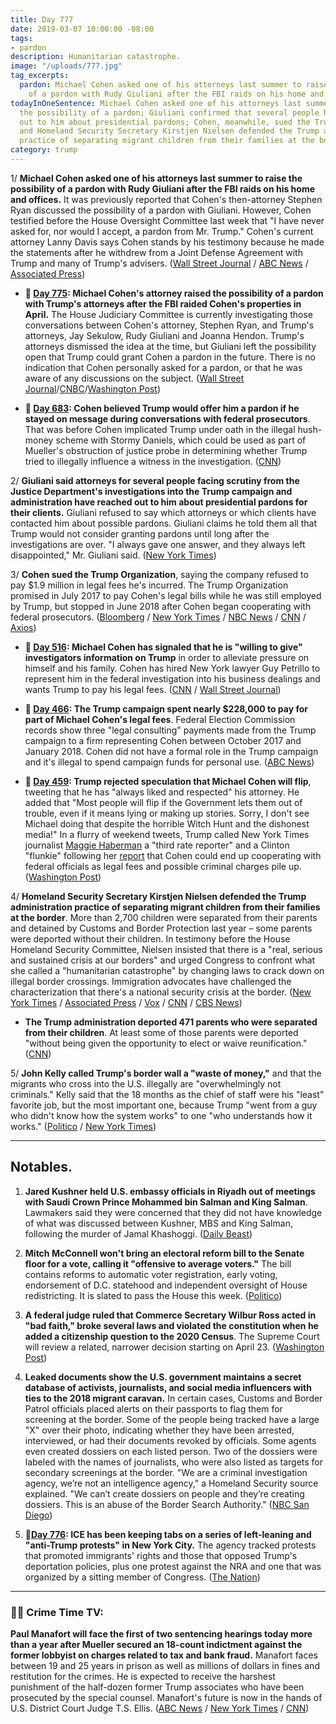 ```yaml
---
title: Day 777
date: 2019-03-07 10:00:00 -08:00
tags:
- pardon
description: Humanitarian catastrophe.
image: "/uploads/777.jpg"
tag_excerpts:
  pardon: Michael Cohen asked one of his attorneys last summer to raise the possibility
    of a pardon with Rudy Giuliani after the FBI raids on his home and offices.
todayInOneSentence: Michael Cohen asked one of his attorneys last summer to raise
  the possibility of a pardon; Giuliani confirmed that several people have reached
  out to him about presidential pardons; Cohen, meanwhile, sued the Trump Organization;
  and Homeland Security Secretary Kirstjen Nielsen defended the Trump administration
  practice of separating migrant children from their families at the border.
category: trump
---
```


1/ **Michael Cohen asked one of his attorneys last summer to raise the possibility of a pardon with Rudy Giuliani after the FBI raids on his home and offices.** It was previously reported that Cohen's then-attorney Stephen Ryan discussed the possibility of a pardon with Giuliani. However, Cohen testified before the House Oversight Committee last week that "I have never asked for, nor would I accept, a pardon from Mr. Trump." Cohen's current attorney Lanny Davis says Cohen stands by his testimony because he made the statements after he withdrew from a Joint Defense Agreement with Trump and many of Trump's advisers. ([Wall Street Journal](https://www.wsj.com/articles/attorney-says-cohen-directed-his-lawyer-to-seek-trump-pardon-contradicting-testimony-11551931412) / [ABC News](https://abcnews.go.com/Politics/michael-cohen-asked-lawyer-inquire-pardon-insists-lie/story?id=61527322) / [Associated Press](https://apnews.com/ddf70cc5587f4cd59c6f89cd7622db1d))

* **📌 [Day 775](https://whatthefuckjusthappenedtoday.com/2019/03/05/day-775/#7-michael-cohens-attorney-raised-the): Michael Cohen's attorney raised the possibility of a pardon with Trump's attorneys after the FBI raided Cohen's properties in April.** The House Judiciary Committee is currently investigating those conversations between Cohen's attorney, Stephen Ryan, and Trump's attorneys, Jay Sekulow, Rudy Giuliani and Joanna Hendon. Trump's attorneys dismissed the idea at the time, but Giuliani left the possibility open that Trump could grant Cohen a pardon in the future. There is no indication that Cohen personally asked for a pardon, or that he was aware of any discussions on the subject. ([Wall Street Journal](http://www.wsj.com/articles/lawyer-for-cohen-approached-trump-attorneys-about-pardon-11551753372)/[CNBC](https://www.cnbc.com/2019/03/05/michael-cohens-attorney-approached-trumps-lawyers-about-a-pardon-wsj.html)/[Washington Post](https://www.washingtonpost.com/world/national-security/lawmakers-exploring-possible-pardon-talks-involving-michael-cohen/2019/03/02/35dfd94e-3b88-11e9-aaae-69364b2ed137_story.html))

* **📌 [Day 683](https://whatthefuckjusthappenedtoday.com/2018/12/03/day-683/#cohen-believed-trump-would-offer-him): Cohen believed Trump would offer him a pardon if he stayed on message during conversations with federal prosecutors**. That was before Cohen implicated Trump under oath in the illegal hush-money scheme with Stormy Daniels, which could be used as part of Mueller's obstruction of justice probe in determining whether Trump tried to illegally influence a witness in the investigation. ([CNN](https://www.cnn.com/2018/11/30/politics/michael-cohen-pardon-expectation-donald-trump/index.html))

2/ **Giuliani said attorneys for several people facing scrutiny from the Justice Department's investigations into the Trump campaign and administration have reached out to him about presidential pardons for their clients.** Giuliani refused to say which attorneys or which clients have contacted him about possible pardons. Giuliani claims he told them all that Trump would not consider granting pardons until long after the investigations are over. "I always gave one answer, and they always left disappointed," Mr. Giuliani said. ([New York Times](https://www.nytimes.com/2019/03/06/us/politics/giuliani-trump-pardons.html))

3/ **Cohen sued the Trump Organization**, saying the company refused to pay $1.9 million in legal fees he's incurred. The Trump Organization promised in July 2017 to pay Cohen's legal bills while he was still employed by Trump, but stopped in June 2018 after Cohen began cooperating with federal prosecutors. ([Bloomberg](https://www.bloomberg.com/news/articles/2019-03-07/michael-cohen-sues-trump-organization-in-new-york-court) / [New York Times](https://www.nytimes.com/2019/03/07/nyregion/michael-cohen-trump-lawsuit.html) / [NBC News](https://www.nbcnews.com/news/us-news/michael-cohen-sues-trump-organization-over-unpaid-legal-bills-n980631) / [CNN](https://www.cnn.com/2019/03/07/politics/michael-cohen-sues-the-trump-organization/index.html) / [Axios](https://www.axios.com/michael-cohen-sues-trump-organization-6abb22b4-9e1d-456b-aa4b-ffc47dddfbe0.html))

* **📌 [Day 516](https://whatthefuckjusthappenedtoday.com/2018/06/19/day-516/#1-michael-cohen-has-signaled-that-he): Michael Cohen has signaled that he is "willing to give" investigators information on Trump** in order to alleviate pressure on himself and his family. Cohen has hired New York lawyer Guy Petrillo to represent him in the federal investigation into his business dealings and wants Trump to pay his legal fees. ([CNN](https://www.cnn.com/2018/06/19/politics/michael-cohen-criminal-lawyer-guy-petrillo/index.html) / [Wall Street Journal](https://www.wsj.com/articles/michael-cohen-wants-trump-to-pay-his-legal-fees-1529447136))

* **📌 [Day 466](https://whatthefuckjusthappenedtoday.com/2018/04/30/day-466/#2-the-trump-campaign-spent-nearly-22): The Trump campaign spent nearly $228,000 to pay for part of Michael Cohen's legal fees**. Federal Election Commission records show three "legal consulting" payments made from the Trump campaign to a firm representing Cohen between October 2017 and January 2018. Cohen did not have a formal role in the Trump campaign and it's illegal to spend campaign funds for personal use. ([ABC News](http://abcnews.go.com/Politics/trump-campaign-paid-portions-michael-cohens-legal-fees/story?id=54831269))

* **📌 [Day 459](https://whatthefuckjusthappenedtoday.com/2018/04/23/day-459/#5-trump-rejected-speculation-that-mi): Trump rejected speculation that Michael Cohen will flip**, tweeting that he has "always liked and respected" his attorney. He added that "Most people will flip if the Government lets them out of trouble, even if it means lying or making up stories. Sorry, I don't see Michael doing that despite the horrible Witch Hunt and the dishonest media!" In a flurry of weekend tweets, Trump called New York Times journalist [Maggie Haberman](https://twitter.com/maggieNYT/) a "third rate reporter" and a Clinton "flunkie" following her [report](https://www.nytimes.com/2018/04/20/us/politics/trump-michael-cohen.html) that Cohen could end up cooperating with federal officials as legal fees and possible criminal charges pile up. ([Washington Post](https://www.washingtonpost.com/politics/michael-cohen-once-at-pinnacle-of-trumps-world-now-poses-threat-to-it/2018/04/21/efb1c9c6-3cd4-11e8-974f-aacd97698cef_story.html))

4/ **Homeland Security Secretary Kirstjen Nielsen defended the Trump administration practice of separating migrant children from their families at the border**. More than 2,700 children were separated from their parents and detained by Customs and Border Protection last year – some parents were deported without their children. In testimony before the House Homeland Security Committee, Nielsen insisted that there is a "real, serious and sustained crisis at our borders" and urged Congress to confront what she called a "humanitarian catastrophe" by changing laws to crack down on illegal border crossings. Immigration advocates have challenged the characterization that there's a national security crisis at the border. ([New York Times](https://www.nytimes.com/2019/03/06/us/politics/kirstjen-nielsen-house-homeland-security-committee-testimony.html) / [Associated Press](https://www.apnews.com/7f3c20e9596b4633ab077a405ff1da95) / [Vox](https://www.vox.com/policy-and-politics/2019/3/6/18253396/nielsen-cages-family-separations-house-homeland-security-committee) / [CNN](https://www.cnn.com/2019/03/06/politics/nielsen-immigration-hearing/index.html) / [CBS News](https://www.cbsnews.com/live-news/kirstjen-nielsen-testimony-live-stream-dhs-secretary-testifies-congress-today-2019-03-06/))

* **The Trump administration deported 471 parents who were separated from their children**. At least some of those parents were deported "without being given the opportunity to elect or waive reunification." ([CNN](https://edition.cnn.com/2019/03/06/politics/family-separation-update-immigration-border/index.html))

5/ **John Kelly called Trump's border wall a "waste of money,"** and that the migrants who cross into the U.S. illegally are "overwhelmingly not criminals." Kelly said that the 18 months as the chief of staff were his "least" favorite job, but the most important one, because Trump "went from a guy who didn't know how the system works" to one "who understands how it works." ([Politico](https://www.politico.com/story/2019/03/07/john-kelly-border-wall-1209344) / [New York Times](https://www.nytimes.com/2019/03/07/us/politics/john-kelly-trump-kushner.html))

---

## Notables.

1. **Jared Kushner held U.S. embassy officials in Riyadh out of meetings with Saudi Crown Prince Mohammed bin Salman and King Salman**. Lawmakers said they were concerned that they did not have knowledge of what was discussed between Kushner, MBS and King Salman, following the murder of Jamal Khashoggi. ([Daily Beast](https://www.thedailybeast.com/embassy-staffers-say-jared-kushner-shut-them-out-of-saudi-meetings))

2. **Mitch McConnell won't bring an electoral reform bill to the Senate floor for a vote, calling it "offensive to average voters."** The bill contains reforms to automatic voter registration, early voting, endorsement of D.C. statehood and independent oversight of House redistricting. It is slated to pass the House this week. ([Politico](https://www.politico.com/story/2019/03/06/mcconnell-election-reform-bill-1207702))

3. **A federal judge ruled that Commerce Secretary Wilbur Ross acted in "bad faith," broke several laws and violated the constitution when he added a citizenship question to the 2020 Census**. The Supreme Court will review a related, narrower decision starting on April 23. ([Washington Post](https://www.washingtonpost.com/world/national-security/wilbur-ross-broke-law-violated-constitution-in-census-decision-judge-rules/2019/03/06/9d7962aa-404c-11e9-a0d3-1210e58a94cf_story.html))

4. **Leaked documents show the U.S. government maintains a secret database of activists, journalists, and social media influencers with ties to the 2018 migrant caravan.** In certain cases, Customs and Border Patrol officials placed alerts on their passports to flag them for screening at the border. Some of the people being tracked have a large "X" over their photo, indicating whether they have been arrested, interviewed, or had their documents revoked by officials. Some agents even created dossiers on each listed person. Two of the dossiers were labeled with the names of journalists, who were also listed as targets for secondary screenings at the border. "We are a criminal investigation agency, we’re not an intelligence agency," a Homeland Security source explained. "We can’t create dossiers on people and they’re creating dossiers. This is an abuse of the Border Search Authority." ([NBC San Diego](https://www.nbcsandiego.com/news/local/Source-Leaked-Documents-Show-the-US-Government-Tracking-Journalists-and-Advocates-Through-a-Secret-Database-506783231.html))

5. **📌[Day 776](https://whatthefuckjusthappenedtoday.com/2019/03/06/day-776/): ICE has been keeping tabs on a series of left-leaning and "anti-Trump protests" in New York City.** The agency tracked protests that promoted immigrants' rights and those that opposed Trump's deportation policies, plus one protest against the NRA and one that was organized by a sitting member of Congress. ([The Nation](https://www.thenation.com/article/ice-immigration-protest-spreadsheet-tracking/))

---

### 🍿👀 Crime Time TV:

**Paul Manafort will face the first of two sentencing hearings today more than a year after Mueller secured an 18-count indictment against the former lobbyist on charges related to tax and bank fraud.** Manafort faces between 19 and 25 years in prison as well as millions of dollars in fines and restitution for the crimes. He is expected to receive the harshest punishment of the half-dozen former Trump associates who have been prosecuted by the special counsel. Manafort's future is now in the hands of U.S. District Court Judge T.S. Ellis. ([ABC News](https://abcnews.go.com/Politics/paul-manafort-president-donald-trumps-campaign-chairman-faces/story?id=61506579) / [New York Times](https://www.nytimes.com/2019/03/07/us/politics/manafort-sentencing.html) / [CNN](https://www.cnn.com/2019/03/07/politics/paul-manafort-sentencing-virginia-case-russia-investigation/index.html))